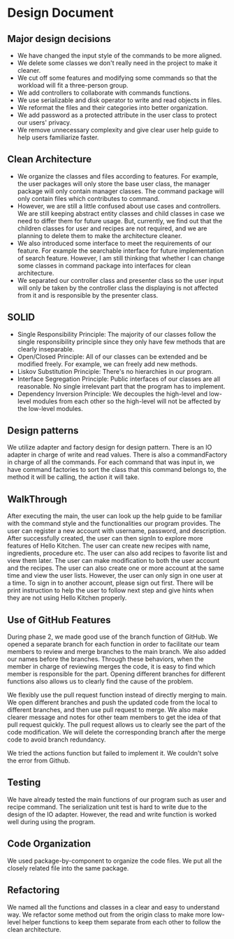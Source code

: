 # Design Document
## Major design decisions
- We have changed the input style of the commands to be more aligned.
- We delete some classes we don't really need in the project to make it cleaner.
- We cut off some features and modifying some commands so that the workload will fit a three-person group.
- We add controllers to collaborate with commands functions.
- We use serializable and disk operator to write and read objects in files.
- We reformat the files and their categories into better organization.
- We add password as a protected attribute in the user class to protect our users' privacy.
- We remove unnecessary complexity and give clear user help guide to help users familiarize faster.
## Clean Architecture
- We organize the classes and files according to features. For example, the user packages will only store the base 
user class, the manager package will only contain manager classes. The command package will only contain files which 
contributes to command.
- However, we are still a little confused about use cases and controllers. We are still keeping abstract entity classes
and child classes in case we need to differ them for future usage. But, currently, we find out that the children 
classes for user and recipes are not required, and we are planning to delete them to make the architecture cleaner.
- We also introduced some interface to meet the requirements of our feature. For example the searchable interface
for future implementation of search feature. However, I am still thinking that whether I can change some classes
in command package into interfaces for clean architecture.
- We separated our controller class and presenter class so the user input will only be taken by the controller class 
the displaying is not affected from it and is responsible by the presenter class.
## SOLID
- Single Responsibility Principle: The majority of our classes follow the single responsibility principle since
they only have few methods that are clearly inseparable.
- Open/Closed Principle: All of our classes can be extended and be modified freely. For example, we can freely add new 
methods.
- Liskov Substitution Principle: There's no hierarchies in our program.
- Interface Segregation Principle: Public interfaces of our classes are all reasonable. No single irrelevant part that 
the program has to implement.
- Dependency Inversion Principle: We decouples the high-level and low-level modules from each other so the high-level 
will not be affected by the low-level modules.
## Design patterns
We utilize adapter and factory design for design pattern. 
There is an IO adapter in charge of write and read values. There is also a commandFactory in charge of all the commands.
For each command that was input in, we have command factories to sort the class that this command belongs to, 
the method it will be calling, the action it will take. 

## WalkThrough
After executing the main, the user can look up the help guide to be familiar with the command style and the functionalities
our program provides. The user can register a new account with username, password, and description. After successfully 
created, the user can then signIn to explore more features of Hello Kitchen. The user can create new recipes with name, 
ingredients, procedure etc. The user can also add recipes to favorite list and view them later.
The user can make modification to both the user account and the recipes.
The user can also create one or more account at the same time and view the user lists. However, the user can only sign in 
one user at a time. To sign in to another account, please sign out first. 
There will be print instruction to help the user to follow next step and give hints when they are not using Hello Kitchen
properly.



## Use of GitHub Features
During phase 2, we made good use of the branch function of GitHub. We opened a separate branch for each 
function in order to facilitate our team members to review and merge branches to the main branch. We also added our names 
before the branches. Through these behaviors, when the member in charge of reviewing merges the code, it is easy to find which 
member is responsible for the part. Opening different branches for different functions also allows us to clearly find the cause 
of the problem. 

We flexibly use the pull request function instead of directly merging to main. We open different branches and 
push the updated code from the local to different branches, and then use pull request to merge. We also make clearer 
message and notes for other team members to get the idea of that pull request quickly. The pull request allows us 
to clearly see the part of the code modification. We will delete the corresponding branch after the merge code to avoid 
branch redundancy.

We tried the actions function but failed to implement it. We couldn't solve the error from Github.

## Testing
We have already tested the main functions of our program such as user and recipe command. The serialization unit test is 
hard to write due to the design of the IO adapter. However, the read and write function is worked well during using the
program.

## Code Organization
We used package-by-component to organize the code files. We put all the closely related file into the same package.

## Refactoring
We named all the functions and classes in a clear and easy to understand way.
We refactor some method out from the origin class to make more low-level helper functions to keep them separate from 
each other to follow the clean architecture.

